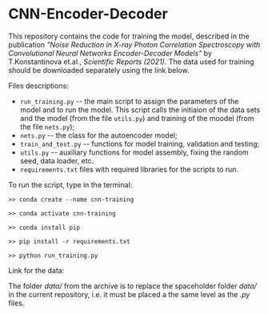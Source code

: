 # CNN-Encoder-Decoder

This repository contains the code for training the model, described in the publication *"Noise Reduction in X-ray Photon Correlation Spectroscopy with Convolutional Neural Networks Encoder-Decoder Models"* by T.Konstantinova et.al., *Scientific Reports (2021)*. The data used for training should be downloaded separately using the link below.

Files descriptions:
* `run_training.py` -- the main script to assign the parameters of the model and to run the model. This script calls the initiaion of the data sets and the model (from the file `utils.py`) and training of the moodel (from the file `nets.py`);
* `nets.py` -- the class for the autoencoder model;
* `train_and_test.py` -- functions for model training, validation and testing;
* `utils.py` -- auxiliary functions for model assembly, fixing the random seed, data loader, etc.
* `requirements.txt` files with required libraries for the scripts to run.

To run the script, type in the terminal:

`>> conda create --name cnn-training`

`>> conda activate cnn-training`
 
`>> conda install pip` 

`>> pip install -r requirements.txt `

`>> python run_training.py`

Link for the data: 

The folder _data/_ from the archive is to replace the spaceholder folder _data/_ in the current repository, i.e. it must be placed a the same level as the _.py_ files.
